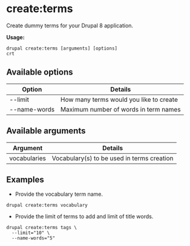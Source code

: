 # create:terms
Create dummy terms for your Drupal 8 application.

**Usage:**
```
drupal create:terms [arguments] [options]
crt
```

## Available options
Option | Details
-------|-------------
--limit | How many terms would you like to create
--name-words | Maximum number of words in term names

## Available arguments
Argument | Details
---------|-------------
vocabularies | Vocabulary(s) to be used in terms creation

## Examples
* Provide the vocabulary term name.
```
drupal create:terms vocabulary
```
* Provide the limit of terms to add and limit of title words.
```
drupal create:terms tags \
  --limit="10" \
  --name-words="5"
```
